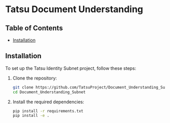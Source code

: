 
# Tatsu Document Understanding


## Table of Contents

- [Installation](#installation)

## Installation

To set up the Tatsu Identity Subnet project, follow these steps:

1. Clone the repository:
   ```bash
   git clone https://github.com/TatsuProject/Document_Understanding_Subnet
   cd Document_Understanding_Subnet
   ```

2. Install the required dependencies:
   ```bash
   pip install -r requirements.txt
   pip install -e .
   ```

